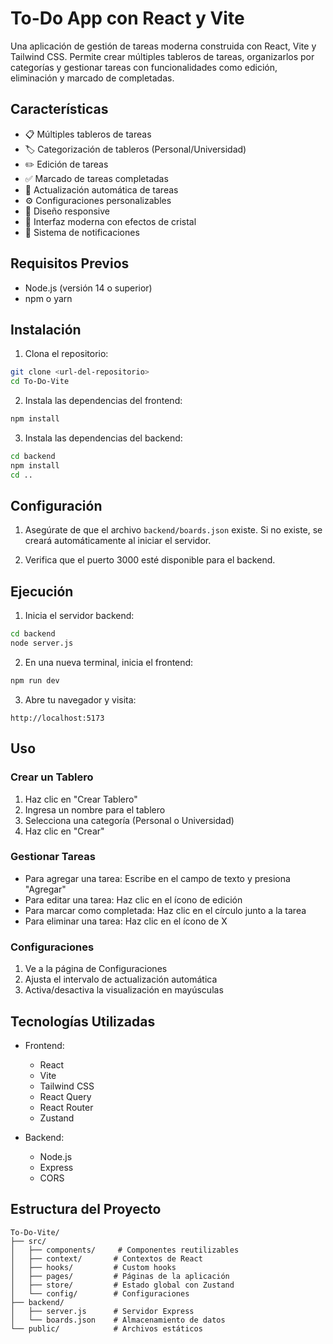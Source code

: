 # To-Do App con React y Vite

Una aplicación de gestión de tareas moderna construida con React, Vite y Tailwind CSS. Permite crear múltiples tableros de tareas, organizarlos por categorías y gestionar tareas con funcionalidades como edición, eliminación y marcado de completadas.

## Características

- 📋 Múltiples tableros de tareas
- 🏷️ Categorización de tableros (Personal/Universidad)
- ✏️ Edición de tareas
- ✅ Marcado de tareas completadas
- 🔄 Actualización automática de tareas
- ⚙️ Configuraciones personalizables
- 📱 Diseño responsive
- 🎨 Interfaz moderna con efectos de cristal
- 🔔 Sistema de notificaciones

## Requisitos Previos

- Node.js (versión 14 o superior)
- npm o yarn

## Instalación

1. Clona el repositorio:
```bash
git clone <url-del-repositorio>
cd To-Do-Vite
```

2. Instala las dependencias del frontend:
```bash
npm install
```

3. Instala las dependencias del backend:
```bash
cd backend
npm install
cd ..
```

## Configuración

1. Asegúrate de que el archivo `backend/boards.json` existe. Si no existe, se creará automáticamente al iniciar el servidor.

2. Verifica que el puerto 3000 esté disponible para el backend.

## Ejecución

1. Inicia el servidor backend:
```bash
cd backend
node server.js
```

2. En una nueva terminal, inicia el frontend:
```bash
npm run dev
```

3. Abre tu navegador y visita:
```
http://localhost:5173
```

## Uso

### Crear un Tablero
1. Haz clic en "Crear Tablero"
2. Ingresa un nombre para el tablero
3. Selecciona una categoría (Personal o Universidad)
4. Haz clic en "Crear"

### Gestionar Tareas
- Para agregar una tarea: Escribe en el campo de texto y presiona "Agregar"
- Para editar una tarea: Haz clic en el ícono de edición
- Para marcar como completada: Haz clic en el círculo junto a la tarea
- Para eliminar una tarea: Haz clic en el ícono de X

### Configuraciones
1. Ve a la página de Configuraciones
2. Ajusta el intervalo de actualización automática
3. Activa/desactiva la visualización en mayúsculas

## Tecnologías Utilizadas

- Frontend:
  - React
  - Vite
  - Tailwind CSS
  - React Query
  - React Router
  - Zustand

- Backend:
  - Node.js
  - Express
  - CORS

## Estructura del Proyecto

```
To-Do-Vite/
├── src/
│   ├── components/     # Componentes reutilizables
│   ├── context/       # Contextos de React
│   ├── hooks/         # Custom hooks
│   ├── pages/         # Páginas de la aplicación
│   ├── store/         # Estado global con Zustand
│   └── config/        # Configuraciones
├── backend/
│   ├── server.js      # Servidor Express
│   └── boards.json    # Almacenamiento de datos
└── public/            # Archivos estáticos
```
